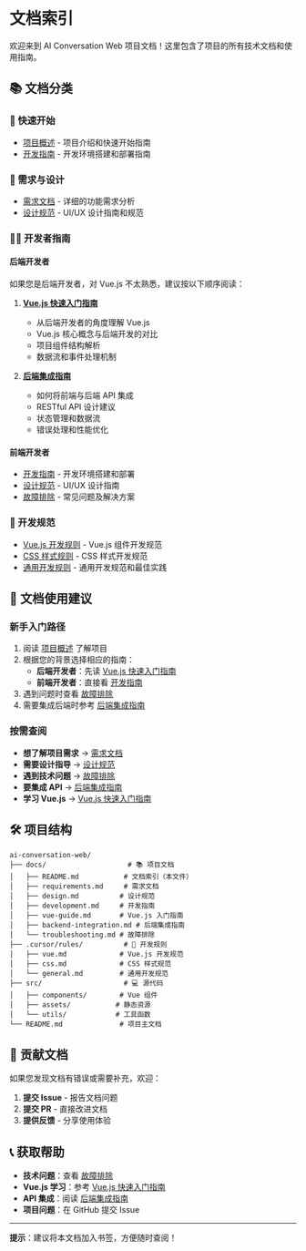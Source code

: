 # 文档索引

欢迎来到 AI Conversation Web 项目文档！这里包含了项目的所有技术文档和使用指南。

## 📚 文档分类

### 🚀 快速开始
- [项目概述](../README.md) - 项目介绍和快速开始指南
- [开发指南](./development.md) - 开发环境搭建和部署指南

### 🎯 需求与设计
- [需求文档](./requirements.md) - 详细的功能需求分析
- [设计规范](./design.md) - UI/UX 设计指南和规范

### 👨‍💻 开发者指南

#### 后端开发者
如果您是后端开发者，对 Vue.js 不太熟悉，建议按以下顺序阅读：

1. **[Vue.js 快速入门指南](./vue-guide.md)** 
   - 从后端开发者的角度理解 Vue.js
   - Vue.js 核心概念与后端开发的对比
   - 项目组件结构解析
   - 数据流和事件处理机制

2. **[后端集成指南](./backend-integration.md)**
   - 如何将前端与后端 API 集成
   - RESTful API 设计建议
   - 状态管理和数据流
   - 错误处理和性能优化

#### 前端开发者
- [开发指南](./development.md) - 开发环境搭建和部署
- [设计规范](./design.md) - UI/UX 设计指南
- [故障排除](./troubleshooting.md) - 常见问题及解决方案

### 🔧 开发规范
- [Vue.js 开发规则](../.cursor/rules/vue.md) - Vue.js 组件开发规范
- [CSS 样式规则](../.cursor/rules/css.md) - CSS 样式开发规范
- [通用开发规则](../.cursor/rules/general.md) - 通用开发规范和最佳实践

## 📖 文档使用建议

### 新手入门路径
1. 阅读 [项目概述](../README.md) 了解项目
2. 根据您的背景选择相应的指南：
   - **后端开发者**：先读 [Vue.js 快速入门指南](./vue-guide.md)
   - **前端开发者**：直接看 [开发指南](./development.md)
3. 遇到问题时查看 [故障排除](./troubleshooting.md)
4. 需要集成后端时参考 [后端集成指南](./backend-integration.md)

### 按需查阅
- **想了解项目需求** → [需求文档](./requirements.md)
- **需要设计指导** → [设计规范](./design.md)
- **遇到技术问题** → [故障排除](./troubleshooting.md)
- **要集成 API** → [后端集成指南](./backend-integration.md)
- **学习 Vue.js** → [Vue.js 快速入门指南](./vue-guide.md)

## 🛠️ 项目结构

```
ai-conversation-web/
├── docs/                    # 📚 项目文档
│   ├── README.md           # 文档索引（本文件）
│   ├── requirements.md     # 需求文档
│   ├── design.md          # 设计规范
│   ├── development.md     # 开发指南
│   ├── vue-guide.md       # Vue.js 入门指南
│   ├── backend-integration.md # 后端集成指南
│   └── troubleshooting.md # 故障排除
├── .cursor/rules/          # 🔧 开发规则
│   ├── vue.md             # Vue.js 开发规范
│   ├── css.md             # CSS 样式规范
│   └── general.md         # 通用开发规范
├── src/                    # 💻 源代码
│   ├── components/        # Vue 组件
│   ├── assets/           # 静态资源
│   └── utils/            # 工具函数
└── README.md              # 项目主文档
```

## 🤝 贡献文档

如果您发现文档有错误或需要补充，欢迎：

1. **提交 Issue** - 报告文档问题
2. **提交 PR** - 直接改进文档
3. **提供反馈** - 分享使用体验

## 📞 获取帮助

- **技术问题**：查看 [故障排除](./troubleshooting.md)
- **Vue.js 学习**：参考 [Vue.js 快速入门指南](./vue-guide.md)
- **API 集成**：阅读 [后端集成指南](./backend-integration.md)
- **项目问题**：在 GitHub 提交 Issue

---

**提示**：建议将本文档加入书签，方便随时查阅！
